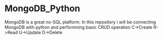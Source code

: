 # MongoDB_Python
MongoDB is a great no-SQL platform.
In this repository i will be connecting MongoDB with python and performning basic CRUD operation
C->Create
R->Read
U->Update
D->Delete
